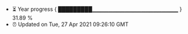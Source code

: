 - ⏳ Year progress { █████████▁▁▁▁▁▁▁▁▁▁▁▁▁▁▁▁▁▁▁▁▁ } 31.89 %
- ⏰ Updated on Tue, 27 Apr 2021 09:26:10 GMT


